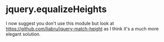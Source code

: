 jquery.equalizeHeights
======================

I now suggest you don't use this module but look at https://github.com/liabru/jquery-match-height as I think it's a much more elegant solution.
